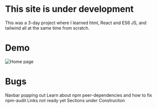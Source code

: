 # This site is under development

This was a 3-day project where I learned html, React and ES6 JS, and tailwind all at the same time from scratch. 

# Demo

![Home page](/public/demos/homepagelanding.gif)

# Bugs

Navbar popping out
Learn about npm peer-dependencies and how to fix npm-audit
Links not ready yet
Sections under Construciton
